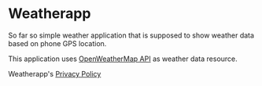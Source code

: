 # Weatherapp
So far so simple weather application that is supposed to show weather data based on phone GPS location.

This application uses [OpenWeatherMap API](https://openweathermap.org) as weather data resource.

Weatherapp's [Privacy Policy](https://sites.google.com/view/weatherapp-privacy-policy/etusivu)

